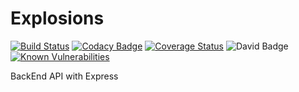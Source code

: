 # Explosions 
[![Build Status](https://travis-ci.com/ArcaDelDelirio/explotionExpress.svg?branch=master)](https://travis-ci.com/ArcaDelDelirio/explotionExpress) [![Codacy Badge](https://api.codacy.com/project/badge/Grade/c1b7217d1bb7450fbdca2be20877650e)](https://www.codacy.com/app/ArcaDelDelirio/explotionExpress?utm_source=github.com&amp;utm_medium=referral&amp;utm_content=ArcaDelDelirio/explotionExpress&amp;utm_campaign=Badge_Grade) [![Coverage Status](https://coveralls.io/repos/github/ArcaDelDelirio/explotionExpress/badge.svg?branch=TDD-aproach)](https://coveralls.io/github/ArcaDelDelirio/explotionExpress?branch=TDD-aproach) ![David Badge](https://david-dm.org/ArcaDelDelirio/explotionExpress.svg)     
[![Known Vulnerabilities](https://snyk.io//test/github/ArcaDelDelirio/explotionExpress/badge.svg?targetFile=package.json)](https://snyk.io//test/github/ArcaDelDelirio/explotionExpress?targetFile=package.json)

  
  
BackEnd API with Express 
